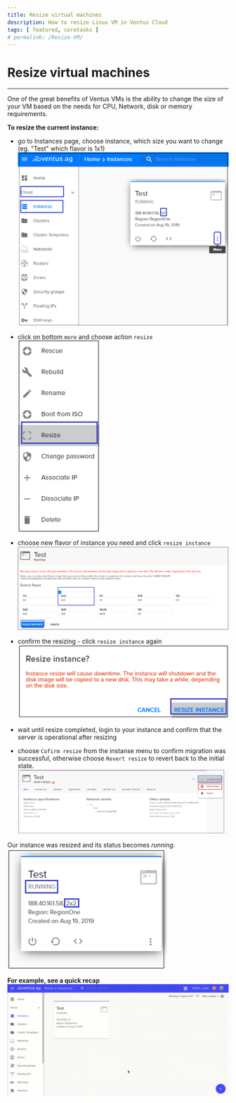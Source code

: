 ```yaml
---
title: Resize virtual machines
description: How to resize Linux VM in Ventus Cloud
tags: [ featured, coretasks ]
# permalink: /Resize-VM/
---
```

# Resize virtual machines
---

One of the great benefits of Ventus VMs is the ability to change the size of your VM based on the needs for CPU, Network, disk or memory requirements. 

**To resize the current instance:**  
- go to Instances page, choose instance, which size you want to change (eg. "Test" which flavor is 1x1)   
![](../../assets/img/resize/resize1.png)   

- click on bottom `more` and choose action `resize`  
![](../../assets/img/resize/resize2.png)  

- choose new flavor of instance you need and click `resize instance`  
![](../../assets/img/resize/resize3.png)  

- confirm the resizing - click `resize instance` again  
![](../../assets/img/resize/resize4.png)  

- wait until resize completed, login to your instance and confirm that the server is operational after resizing

- choose `Cofirm resize` from the instanse menu to confirm migration was successful, otherwise choose `Revert resize` to revert back to the initial state.  
![](../../assets/img/resize/resize5.png)    
 
Our instance was resized and its status becomes *running*.  
![](../../assets/img/resize/resize6.png) 

**For example, see a quick recap**
![](../../assets/img/resize/resize.gif)

